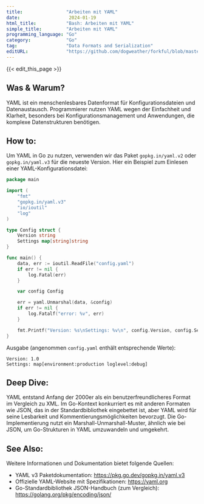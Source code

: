 ```yaml
---
title:                "Arbeiten mit YAML"
date:                  2024-01-19
html_title:           "Bash: Arbeiten mit YAML"
simple_title:         "Arbeiten mit YAML"
programming_language: "Go"
category:             "Go"
tag:                  "Data Formats and Serialization"
editURL:              "https://github.com/dogweather/forkful/blob/master/content/de/go/working-with-yaml.md"
---
```


{{< edit_this_page >}}

## Was & Warum?
YAML ist ein menschenlesbares Datenformat für Konfigurationsdateien und Datenaustausch. Programmierer nutzen YAML wegen der Einfachheit und Klarheit, besonders bei Konfigurationsmanagement und Anwendungen, die komplexe Datenstrukturen benötigen.

## How to:
Um YAML in Go zu nutzen, verwenden wir das Paket `gopkg.in/yaml.v2` oder `gopkg.in/yaml.v3` für die neueste Version. Hier ein Beispiel zum Einlesen einer YAML-Konfigurationsdatei:

```Go
package main

import (
	"fmt"
	"gopkg.in/yaml.v3"
	"io/ioutil"
	"log"
)

type Config struct {
	Version string
	Settings map[string]string
}

func main() {
	data, err := ioutil.ReadFile("config.yaml")
	if err != nil {
		log.Fatal(err)
	}

	var config Config

	err = yaml.Unmarshal(data, &config)
	if err != nil {
		log.Fatalf("error: %v", err)
	}

	fmt.Printf("Version: %s\nSettings: %v\n", config.Version, config.Settings)
}
```

Ausgabe (angenommen `config.yaml` enthält entsprechende Werte):
```
Version: 1.0
Settings: map[environment:production loglevel:debug]
```

## Deep Dive:
YAML entstand Anfang der 2000er als ein benutzerfreundlicheres Format im Vergleich zu XML. Im Go-Kontext konkurriert es mit anderen Formaten wie JSON, das in der Standardbibliothek eingebettet ist, aber YAML wird für seine Lesbarkeit und Kommentierungsmöglichkeiten bevorzugt. Die Go-Implementierung nutzt ein Marshall-Unmarshall-Muster, ähnlich wie bei JSON, um Go-Strukturen in YAML umzuwandeln und umgekehrt.

## See Also:
Weitere Informationen und Dokumentation bietet folgende Quellen:

- YAML v3 Paketdokumentation: https://pkg.go.dev/gopkg.in/yaml.v3
- Offizielle YAML-Website mit Spezifikationen: https://yaml.org
- Go-Standardbibliothek JSON-Handbuch (zum Vergleich): https://golang.org/pkg/encoding/json/
